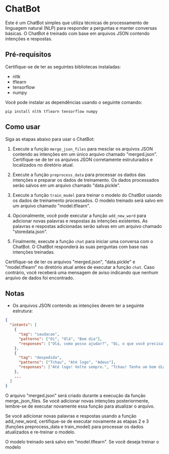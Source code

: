 # ChatBot

Este é um ChatBot simples que utiliza técnicas de processamento de linguagem natural (NLP) para responder a perguntas e manter conversas básicas. O ChatBot é treinado com base em arquivos JSON contendo intenções e respostas.

## Pré-requisitos

Certifique-se de ter as seguintes bibliotecas instaladas:

- nltk
- tflearn
- tensorflow
- numpy

Você pode instalar as dependências usando o seguinte comando:

	pip install nltk tflearn tensorflow numpy
	

## Como usar

Siga as etapas abaixo para usar o ChatBot:

1. Execute a função `merge_json_files` para mesclar os arquivos JSON contendo as intenções em um único arquivo chamado "merged.json". Certifique-se de ter os arquivos JSON corretamente estruturados e localizados no diretório atual.

2. Execute a função `preprocess_data` para processar os dados das intenções e preparar os dados de treinamento. Os dados processados serão salvos em um arquivo chamado "data.pickle".

3. Execute a função `train_model` para treinar o modelo do ChatBot usando os dados de treinamento processados. O modelo treinado será salvo em um arquivo chamado "model.tflearn".

4. Opcionalmente, você pode executar a função `add_new_word` para adicionar novas palavras e respostas às intenções existentes. As palavras e respostas adicionadas serão salvas em um arquivo chamado "storedata.json".

5. Finalmente, execute a função `chat` para iniciar uma conversa com o ChatBot. O ChatBot responderá às suas perguntas com base nas intenções treinadas.

Certifique-se de ter os arquivos "merged.json", "data.pickle" e "model.tflearn" no diretório atual antes de executar a função `chat`. Caso contrário, você receberá uma mensagem de aviso indicando que nenhum arquivo de dados foi encontrado.

## Notas

- Os arquivos JSON contendo as intenções devem ter a seguinte estrutura:

```json
{
  "intents": [
    {
      "tag": "saudacao",
      "patterns": ["Oi", "Olá", "Bom dia"],
      "responses": ["Olá, como posso ajudar?", "Oi, o que você precisa?", "Bom dia! Em que posso ser útil?"]
    },
    {
      "tag": "despedida",
      "patterns": ["Tchau", "Até logo", "Adeus"],
      "responses": ["Até logo! Volte sempre.", "Tchau! Tenha um bom dia.", "Adeus, até a próxima."]
    },
    ...
  ]
}
```
O arquivo "merged.json" será criado durante a execução da função merge_json_files. Se você adicionar novas intenções posteriormente, lembre-se de executar novamente essa função para atualizar o arquivo.

Se você adicionar novas palavras e respostas usando a função add_new_word, certifique-se de executar novamente as etapas 2 e 3 (funções preprocess_data e train_model) para processar os dados atualizados e re-treinar o modelo.

O modelo treinado será salvo em "model.tflearn". Se você deseja treinar o modelo
